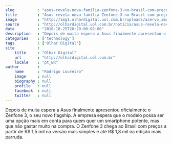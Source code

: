 ```yaml
---
slug          : "asus-revela-nova-familia-zenfone-3-no-brasil-com-precos-competitivos"
title         : "Asus revela nova família Zenfone 3 no Brasil com preços competitivos"
image         : "http://img1.olhardigital.uol.com.br/uploads/acervo_imagens/2016/10/20161019183229_660_420.jpg"
source        : "http://olhardigital.uol.com.br/noticia/asus-revela-nova-familia-zenfone-3-no-brasil-com-precos-competitivos/63363"
date          : "2016-10-25T20:20:00-02:00"
description   : "Depois de muita espera a Asus finalmente apresentou oficialmente o Zenfone 3, o seu novo flagship. A empresa espera que o modelo possa ser uma opção mais em conta para quem quer um smartphone potente, mas que não gastar muito na compra. O Zenfone 3 chega ao Brasil com preços a partir de R$ 1,5 mil na versão mais simples e até R$ 1,8 mil na edição mais parruda."
categories    : ['technology']
tags          : ['Olhar Digital']
site          :
    title     : "Olhar Digital"
    url       : "http://olhardigital.uol.com.br"
    locale    : "pt_BR"
author        :
    name      : "Rodrigo Loureiro"
    image     : null
    biography : null
    profile   : null
    facebook  : null
    twitter   : null
---
```


Depois de muita espera a Asus finalmente apresentou oficialmente o Zenfone 3, o seu novo flagship. A empresa espera que o modelo possa ser uma opção mais em conta para quem quer um smartphone potente, mas que não gastar muito na compra. O Zenfone 3 chega ao Brasil com preços a partir de R$ 1,5 mil na versão mais simples e até R$ 1,8 mil na edição mais parruda.

